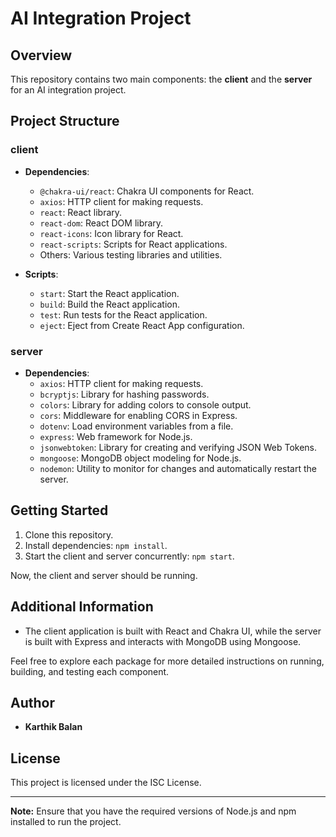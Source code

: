 # AI Integration Project

## Overview

This repository contains two main components: the **client** and the **server** for an AI integration project.

## Project Structure

### **client**

- **Dependencies**:
  - `@chakra-ui/react`: Chakra UI components for React.
  - `axios`: HTTP client for making requests.
  - `react`: React library.
  - `react-dom`: React DOM library.
  - `react-icons`: Icon library for React.
  - `react-scripts`: Scripts for React applications.
  - Others: Various testing libraries and utilities.

- **Scripts**:
  - `start`: Start the React application.
  - `build`: Build the React application.
  - `test`: Run tests for the React application.
  - `eject`: Eject from Create React App configuration.

### **server**

- **Dependencies**:
  - `axios`: HTTP client for making requests.
  - `bcryptjs`: Library for hashing passwords.
  - `colors`: Library for adding colors to console output.
  - `cors`: Middleware for enabling CORS in Express.
  - `dotenv`: Load environment variables from a file.
  - `express`: Web framework for Node.js.
  - `jsonwebtoken`: Library for creating and verifying JSON Web Tokens.
  - `mongoose`: MongoDB object modeling for Node.js.
  - `nodemon`: Utility to monitor for changes and automatically restart the server.

## Getting Started

1. Clone this repository.
2. Install dependencies: `npm install`.
3. Start the client and server concurrently: `npm start`.

Now, the client and server should be running.

## Additional Information

- The client application is built with React and Chakra UI, while the server is built with Express and interacts with MongoDB using Mongoose.

Feel free to explore each package for more detailed instructions on running, building, and testing each component.

## Author

- **Karthik Balan**

## License

This project is licensed under the ISC License.

---

**Note:** Ensure that you have the required versions of Node.js and npm installed to run the project.
